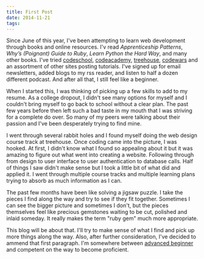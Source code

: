 ```yaml
---
title: First Post
date: 2014-11-21
tags: 
---
```

Since June of this year, I've been attempting to learn web development through books and online resources. I'v read *Apprenticeship Patterns*, *Why’s (Poignant) Guide to Ruby*, *Learn Python the Hard Way*, and many other books.  I've tried [codeschool](https://www.codeschool.com/), [codeacademy](http://www.codecademy.com/), [treehouse](http://teamtreehouse.com/), [codewars](http://www.codewars.com/) and an assortment of other sites posting tutorials. I've signed up for email newsletters, added blogs to my rss reader, and listen to half a dozen different podcast. And after all that, I still feel like a beginner. 

When I started this, I was thinking of picking up a few skills to add to my resume. As a college dropout, I didn't see many options for myself and I couldn't bring myself to go back to school without a clear plan. The past few years before then left such a bad taste in my mouth that I was striving for a complete do over. So many of my peers were talking about their passion and I've been desperately trying to find mine.

I went through several rabbit holes and I found myself doing the web design course track at treehouse. Once coding came into the picture, I was hooked. At first, I didn't know what I found so appealing about it but it was amazing to figure out what went into creating a website. Following through from design to user interface to user authentication to database calls. Half of things I saw didn't make sense but I took a little bit of what did and applied it. I went through multiple course tracks and multiple learning plans trying to absorb as much information as I can. 

The past few months have been like solving a jigsaw puzzle. I take the pieces I find along the way and try to see if they fit together. Sometimes I can see the bigger picture and sometimes I don't, but the pieces themselves feel like precious gemstones waiting to be cut, polished and inlaid someday. It really makes the term "ruby gem" much more appropriate. 

This blog will be about that. I'll try to make sense of what I find and pick up more things along the way. Also, after further consideration, I've decided to ammend that first paragraph. I'm somewhere between [advanced beginner](http://en.wikipedia.org/wiki/Dreyfus_model_of_skill_acquisition) and competent on the way to become proficient. 